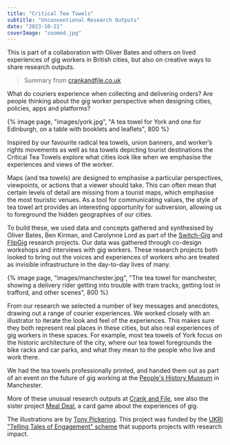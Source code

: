 ```yaml
---
title: "Critical Tea Towels"
subtitle: "Unconventional Research Outputs"
date: "2023-10-21"
coverImage: "zoomed.jpg"
---
```

This is part of a collaboration with Oliver Bates and others on lived experiences of gig workers in British cities, but also on creative ways to share research outputs.

> Summary from [crankandfile.co.uk](https://crankandfile.co.uk/critical-tea-towels)

What do couriers experience when collecting and delivering orders? Are people thinking about the gig worker perspective when designing cities, policies, apps and platforms?

{% image page, "images/york.jpg", "A tea towel for York and one for Edinburgh, on a table with booklets and leaflets", 800 %}

Inspired by our favourite radical tea towels, union banners, and worker’s rights movements as well as tea towels depicting tourist destinations the Critical Tea Towels explore what cities look like when we emphasise the experiences and views of the worker.

Maps (and tea towels) are designed to emphasise a particular perspectives, viewpoints, or actions that a viewer should take. This can often mean that certain levels of detail are missing from a tourist maps, which emphasise the most touristic venues. As a tool for communicating values, the style of tea towel art provides an interesting opportunity for subversion, allowing us to foreground the hidden geographies of our cities.

To build these, we used data and concepts gathered and synthesised by Oliver Bates, Ben Kirman, and Carolynne Lord as part of the [Switch-Gig](/projects/switch-gig) and [FlipGig](https://www.flipgig.org) research projects. Our data was gathered through co-design workshops and interviews with gig workers. These research projects both looked to bring out the voices and experiences of workers who are treated as invisible infrastructure in the day-to-day lives of many.

{% image page, "images/manchester.jpg", "The tea towel for manchester, showing a delivery rider getting into trouble with tram tracks, getting lost in trafford, and other scenes", 800 %}

From our research we selected a number of key messages and anecdotes, drawing out a range of courier experiences. We worked closely with an illustrator to iterate the look and feel of the experiences. This makes sure they both represent real places in these cities, but also real experiences of gig workers in these spaces. For example, most tea towels of York focus on the historic architecture of the city, where our tea towel foregrounds the bike racks and car parks, and what they mean to the people who live and work there.

We had the tea towels professionally printed, and handed them out as part of an event on the future of gig working at the [People's History Museum](https://phm.org.uk/) in Manchester. 

More of these unusual research outputs at [Crank and File](crankandfile.co.uk), see also the sister project [Meal Deal](/projects/meal-deal), a card game about the experiences of gig.

The illustrations are by [Tony Pickering](https://pick-art.co.uk). 
This project was funded by the [UKRI "Telling Tales of Engagement" scheme](https://www.ukri.org/what-we-do/what-we-have-funded/epsrc/digital-economy-telling-tales-of-engagement-awards/) that supports projects with research impact.




